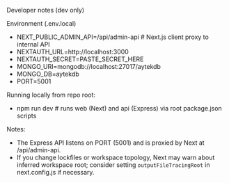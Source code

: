 Developer notes (dev only)

Environment (.env.local)

- NEXT_PUBLIC_ADMIN_API=/api/admin-api  # Next.js client proxy to internal API
- NEXTAUTH_URL=http://localhost:3000
- NEXTAUTH_SECRET=PASTE_SECRET_HERE
- MONGO_URI=mongodb://localhost:27017/aytekdb
- MONGO_DB=aytekdb
- PORT=5001

Running locally from repo root:

- npm run dev      # runs web (Next) and api (Express) via root package.json scripts

Notes:
- The Express API listens on PORT (5001) and is proxied by Next at /api/admin-api.
- If you change lockfiles or workspace topology, Next may warn about inferred workspace root; consider setting `outputFileTracingRoot` in next.config.js if necessary.
